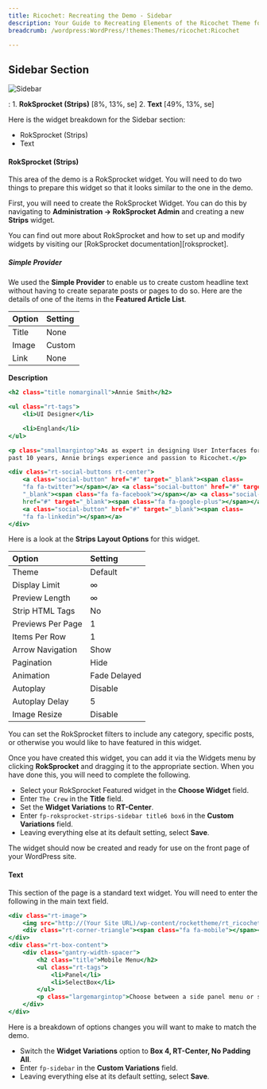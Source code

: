 ```yaml
---
title: Ricochet: Recreating the Demo - Sidebar
description: Your Guide to Recreating Elements of the Ricochet Theme for WordPress
breadcrumb: /wordpress:WordPress/!themes:Themes/ricochet:Ricochet

---
```


Sidebar Section
-----

![Sidebar](assets/demo_10.jpeg)

:   1. **RokSprocket (Strips)** [8%, 13%, se]
    2. **Text** [49%, 13%, se]

Here is the widget breakdown for the Sidebar section:

* RokSprocket (Strips)
* Text

#### RokSprocket (Strips)

This area of the demo is a RokSprocket widget. You will need to do two things to prepare this widget so that it looks similar to the one in the demo.

First, you will need to create the RokSprocket Widget. You can do this by navigating to **Administration -> RokSprocket Admin** and creating a new **Strips** widget.

You can find out more about RokSprocket and how to set up and modify widgets by visiting our [RokSprocket documentation][roksprocket].

##### Simple Provider

We used the **Simple Provider** to enable us to create custom headline text without having to create separate posts or pages to do so. Here are the details of one of the items in the **Featured Article List**.

| Option | Setting |
| :----- | :------ |
| Title  | None    |
| Image  | Custom  |
| Link   | None    |

**Description**

~~~ .html
<h2 class="title nomarginall">Annie Smith</h2>

<ul class="rt-tags">
    <li>UI Designer</li>

    <li>England</li>
</ul>

<p class="smallmargintop">As as expert in designing User Interfaces for the
past 10 years, Annie brings experience and passion to Ricochet.</p>

<div class="rt-social-buttons rt-center">
    <a class="social-button" href="#" target="_blank"><span class=
    "fa fa-twitter"></span></a> <a class="social-button" href="#" target=
    "_blank"><span class="fa fa-facebook"></span></a> <a class="social-button"
    href="#" target="_blank"><span class="fa fa-google-plus"></span></a>
    <a class="social-button" href="#" target="_blank"><span class=
    "fa fa-linkedin"></span></a>
</div>
~~~

Here is a look at the **Strips Layout Options** for this widget.

| Option            | Setting      |
| :----------       | :----------  |
| Theme             | Default      |
| Display Limit     | ∞            |
| Preview Length    | ∞            |
| Strip HTML Tags   | No           |
| Previews Per Page | 1            |
| Items Per Row     | 1            |
| Arrow Navigation  | Show         |
| Pagination        | Hide         |
| Animation         | Fade Delayed |
| Autoplay          | Disable      |
| Autoplay Delay    | 5            |
| Image Resize      | Disable      |

You can set the RokSprocket filters to include any category, specific posts, or otherwise you would like to have featured in this widget.

Once you have created this widget, you can add it via the Widgets menu by clicking **RokSprocket** and dragging it to the appropriate section. When you have done this, you will need to complete the following.

* Select your RokSprocket Featured widget in the **Choose Widget** field.
* Enter `The Crew` in the **Title** field.
* Set the **Widget Variations** to **RT-Center**.
* Enter `fp-roksprocket-strips-sidebar title6 box6` in the **Custom Variations** field.
* Leaving everything else at its default setting, select **Save**.

The widget should now be created and ready for use on the front page of your WordPress site.

#### Text

This section of the page is a standard text widget. You will need to enter the following in the main text field.

~~~ .html
<div class="rt-image">
    <img src="http://(Your Site URL)/wp-content/rockettheme/rt_ricochet_wp/home/fp-sidebar/img-04.jpg" alt="image" />
    <div class="rt-corner-triangle"><span class="fa fa-mobile"></span></div>
</div>
<div class="rt-box-content">
    <div class="gantry-width-spacer">
        <h2 class="title">Mobile Menu</h2>
        <ul class="rt-tags">
            <li>Panel</li>
            <li>SelectBox</li>
        </ul>
        <p class="largemargintop">Choose between a side panel menu or selectbox for small / mobile devices.</p>             
    </div>
</div>
~~~

Here is a breakdown of options changes you will want to make to match the demo.

* Switch the **Widget Variations** option to **Box 4, RT-Center, No Padding All**.
* Enter `fp-sidebar` in the **Custom Variations** field.
* Leaving everything else at its default setting, select **Save**.
